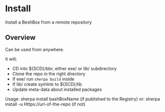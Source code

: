 # Install

Install a BeshBox from a remote repository

## Overview

Can be used from anywhere.

It will:
* CD into ${SCD}/bbr, either exe/ or lib/ subdirectory
* Clone the repo in the right directory
* If exe/ run `sherpa build` inside
* If lib/ create symlink to ${SCD}/lib
* Update meta-data about installed packages

Usage: sherpa install bashBoxName (if published to the Registry)
or: sherpa install -u Https://url-of-the-repo (if not)


